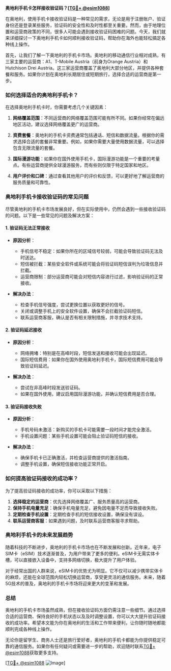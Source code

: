**奥地利手机卡怎样接收验证码？[[TG💪+ @esim1088](https://t.me/s/esim1088)]**

在奥地利，使用手机卡接收验证码是一种常见的需求，无论是用于注册账户、验证身份还是登录某些服务，验证码的安全性和及时性都至关重要。然而，由于地理位置和运营商政策的不同，很多人可能会遇到接收验证码困难的问题。今天，我们就来详细探讨一下奥地利手机卡如何顺利接收验证码，帮助你在海外也能轻松搞定各种线上操作。

首先，让我们了解一下奥地利的手机卡市场。奥地利的移动通信行业相对成熟，有三家主要的运营商：A1、T-Mobile Austria（前身为Orange Austria）和Hutchison Drei Austria。这三家运营商覆盖了奥地利大部分地区，并提供各种套餐和服务。如果你计划在奥地利长期居住或短期旅行，选择合适的运营商是第一步。

### **如何选择适合的奥地利手机卡？**

在选择奥地利手机卡时，你需要考虑几个关键因素：

1. **网络覆盖范围**：不同运营商的网络覆盖范围可能有所不同。如果你经常在偏远地区活动，建议选择网络覆盖更广的运营商。
   
2. **资费套餐**：奥地利的手机卡资费通常包括通话、短信和数据流量。根据你的需求选择合适的套餐非常重要。例如，如果你需要大量使用数据流量，可以选择包含无限流量的套餐。

3. **国际漫游功能**：如果你在国外使用手机卡，国际漫游功能是一个重要的考量点。有些运营商提供全球漫游服务，而有些则仅限于特定国家和地区。

4. **用户评价和口碑**：通过查看其他用户的评价和反馈，可以更好地了解运营商的服务质量和可靠性。

### **奥地利手机卡接收验证码的常见问题**

尽管奥地利的手机卡市场发展良好，但在实际使用中，仍然会遇到一些接收验证码的问题。以下是一些常见的问题及解决方案：

#### **1. 验证码无法正常接收**

- **原因分析**：
  - 手机信号不稳定：如果你所在的区域信号较弱，可能会导致验证码无法及时送达。
  - 短信被拦截：某些安全软件或系统可能会将验证码短信误判为垃圾信息并拦截。
  - 运营商限制：部分运营商可能会对短信内容进行过滤，影响验证码的正常接收。

- **解决办法**：
  - 检查手机信号强度，尝试更换位置以获取更好的信号。
  - 关闭或调整手机上的安全软件设置，确保不会拦截验证码短信。
  - 联系运营商客服，确认是否有相关限制措施，并寻求技术支持。

#### **2. 验证码延迟接收**

- **原因分析**：
  - 网络拥堵：特别是在高峰时段，短信发送和接收可能会出现延迟。
  - 国际短信费用：如果你在国外使用奥地利手机卡，国际短信费用可能会导致验证码延迟。

- **解决办法**：
  - 尝试在非高峰时段发送验证码。
  - 如果在国外使用，建议启用国际漫游功能，并确认短信费用是否合理。

#### **3. 验证码接收失败**

- **原因分析**：
  - 手机号码未激活：新购买的手机卡可能需要一段时间才能完全激活。
  - 手机设置问题：某些手机设置可能会阻止验证码短信的接收。

- **解决办法**：
  - 确保手机卡已正确激活，并检查运营商提供的激活指南。
  - 调整手机设置，确保短信接收功能正常开启。

### **如何提高验证码接收的成功率？**

为了提高验证码接收的成功率，你可以采取以下措施：

1. **选择稳定的运营商**：优先选择网络覆盖广、服务质量高的运营商。
2. **保持手机电量充足**：确保手机电量充足，避免因电量不足而导致接收失败。
3. **定期检查手机设置**：定期检查手机的短信接收设置，确保没有误设。
4. **联系运营商客服**：如果遇到问题，及时联系运营商客服寻求帮助。

### **奥地利手机卡的未来发展趋势**

随着科技的不断进步，奥地利的手机卡市场也在不断发展和创新。近年来，电子SIM卡（eSIM）技术逐渐普及，为用户带来了更多的便利。eSIM卡无需实体卡槽，可以直接嵌入设备中，支持多网络切换，极大提升了用户体验。

对于经常出国的人群来说，eSIM卡的优势尤为明显。它不仅可以减少携带实体卡的麻烦，还能在全球范围内轻松切换运营商，享受更灵活的通信服务。未来，随着5G技术的普及，奥地利的手机卡市场将迎来更大的变革和发展。

### **总结**

奥地利的手机卡市场虽然成熟，但在接收验证码方面仍需注意一些细节。通过选择合适的运营商、保持良好的手机状态以及及时调整设置，你可以大大提升验证码接收的成功率。希望本文能为你在奥地利的生活和工作带来便利，让你随时随地都能顺利完成各种线上操作。

无论你是留学生、商务人士还是旅行爱好者，奥地利的手机卡都能为你提供稳定可靠的通信服务。如果你有任何疑问或需要进一步的帮助，欢迎随时联系[TG💪+ @esim1088](https://t.me/s/esim1088)获取更多支持。

[[TG💪+ @esim1088](https://t.me/s/esim1088) ![Image](https://i.postimg.cc/4NQfJmqS/Snipaste-2025-05-13-00-14-12.png)]